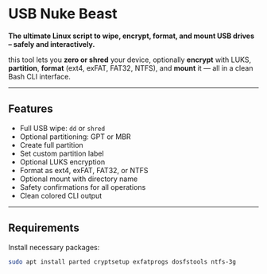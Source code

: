 # USB Nuke Beast

**The ultimate Linux script to wipe, encrypt, format, and mount USB drives – safely and interactively.**

 this tool lets you **zero or shred** your device, optionally **encrypt** with LUKS, **partition**, **format** (ext4, exFAT, FAT32, NTFS), and **mount** it — all in a clean Bash CLI interface.

---

## Features

- Full USB wipe: `dd` or `shred`
- Optional partitioning: GPT or MBR
- Create full partition
- Set custom partition label
- Optional LUKS encryption
- Format as ext4, exFAT, FAT32, or NTFS
- Optional mount with directory name
- Safety confirmations for all operations
- Clean colored CLI output

---

## Requirements

Install necessary packages:

```bash
sudo apt install parted cryptsetup exfatprogs dosfstools ntfs-3g
